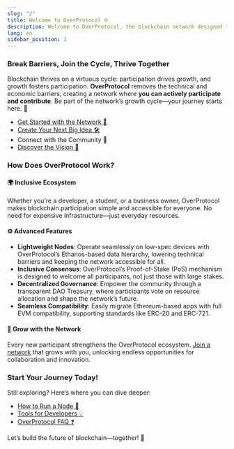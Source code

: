 ```yaml
---
slug: "/"
title: Welcome to OverProtocol 🌐
description: Welcome to OverProtocol, the blockchain network designed to break down barriers and empower participation. Our mission is to create an inclusive and sustainable ecosystem where anyone—regardless of resources or technical expertise—can contribute, innovate, and thrive. Explore the possibilities and join the movement shaping the next generation of blockchain technology.
lang: en
sidebar_position: 1
---
```


### Break Barriers, Join the Cycle, Thrive Together

Blockchain thrives on a virtuous cycle: participation drives growth, and growth fosters participation. **OverProtocol** removes the technical and economic barriers, creating a network where **you can actively participate and contribute**. Be part of the network’s growth cycle—your journey starts here. 🌟

- [Get Started with the Network 🤝](/operators/index.md)
- [Create Your Next Big Idea 🛠️](/developers/index.md)
- Connect with the Community 🎉
- [Discover the Vision 📖](https://drive.google.com/file/d/1DNK0FFOVhnVDRnz8h9RJ1NoDUN4W0He8/view?usp=sharing)

### How Does OverProtocol Work?

#### 🌍 Inclusive Ecosystem

Whether you’re a developer, a student, or a business owner, OverProtocol makes blockchain participation simple and accessible for everyone. No need for expensive infrastructure—just everyday resources.

#### ⚙️ Advanced Features

- **Lightweight Nodes**: Operate seamlessly on low-spec devices with OverProtocol’s Ethanos-based data hierarchy, lowering technical barriers and keeping the network accessible for all.
- **Inclusive Consensus**: OverProtocol’s Proof-of-Stake (PoS) mechanism is designed to welcome all participants, not just those with large stakes.
- **Decentralized Governance**: Empower the community through a transparent DAO Treasury, where participants vote on resource allocation and shape the network’s future.
- **Seamless Compatibility**: Easily migrate Ethereum-based apps with full EVM compatibility, supporting standards like ERC-20 and ERC-721.

#### 🔗 Grow with the Network

Every new participant strengthens the OverProtocol ecosystem. [Join a network](/operators/index.md) that grows with you, unlocking endless opportunities for collaboration and innovation.

### Start Your Journey Today!

Still exploring? Here’s where you can dive deeper:

- [How to Run a Node 🚀](/operators/index.md)
- [Tools for Developers 💡](/developers/build-your-contract/developer-tools)
- [OverProtocol FAQ ❓](/operators/faqs)

Let’s build the future of blockchain—together! 🚀
